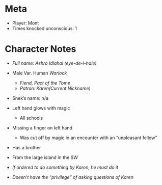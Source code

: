 # Meta
- Player: Mont
- Times knocked unconscious: 1

# Character Notes
- _Full name: Ashro Idlahal (eye-de-l-hale)_
-   Male Var. Human _Warlock_
	-   _Fiend, Pact of the Tome_
	-   _Patron: Karen(Current Nickname)_
    
-   Snek’s name: n/a
-   Left hand glows with magic
	- All schools
-   Missing a finger on left hand
	-   Was cut off by magic in an encounter with an “unpleasant fellow”
-   Has a brother
-   From the large island in the SW
-  _If ordered to do something by Karen, he must do it_
-  _Doesn’t have the “privilege” of asking questions of Karen_
